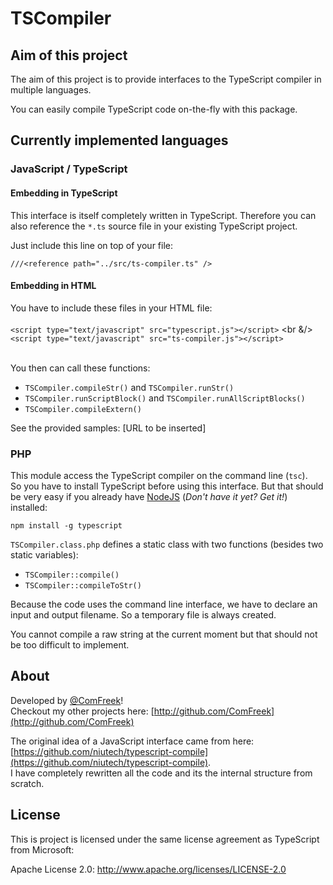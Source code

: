 # TSCompiler

## Aim of this project

The aim of this project is to provide interfaces to the TypeScript compiler in multiple languages.

You can easily compile TypeScript code on-the-fly with this package.

## Currently implemented languages

### JavaScript / TypeScript

#### Embedding in TypeScript

This interface is itself completely written in TypeScript. Therefore you can also reference the `*.ts` source file in your existing TypeScript project.

Just include this line on top of your file:

`///<reference path="../src/ts-compiler.ts" />`
<br />

#### Embedding in HTML

You have to include these files in your HTML file:
<br /><br />
`<script type="text/javascript" src="typescript.js"></script>`
<br &/>`<script type="text/javascript" src="ts-compiler.js"></script>`
<br /><br />

You then can call these functions:

- `TSCompiler.compileStr()` and `TSCompiler.runStr()`
- `TSCompiler.runScriptBlock()` and `TSCompiler.runAllScriptBlocks()`
- `TSCompiler.compileExtern()`

See the provided samples: [URL to be inserted]

### PHP

This module access the TypeScript compiler on the command line (`tsc`). <br />
So you have to install TypeScript before using this interface. But that should be very easy if you already have [NodeJS](http://nodejs.org/) (<i>Don't have it yet? Get it!</i>) installed:

`npm install -g typescript`

`TSCompiler.class.php` defines a static class with two functions (besides two static variables):

- `TSCompiler::compile()`
- `TSCompiler::compileToStr()`

Because the code uses the command line interface, we have to declare an input and output filename.
So a temporary file is always created.

You cannot compile a raw string at the current moment but that should not be too difficult to implement.


## About

Developed by [@ComFreek](http://twitter.com/comfreek)!
<br />Checkout my other projects here: [http://github.com/ComFreek](http://github.com/ComFreek)

The original idea of a JavaScript interface came from here: [https://github.com/niutech/typescript-compile](https://github.com/niutech/typescript-compile).
<br />
I have completely rewritten all the code and its the internal structure from scratch.



## License

This is project is licensed under the same license agreement as TypeScript from Microsoft:

Apache License 2.0: <http://www.apache.org/licenses/LICENSE-2.0>